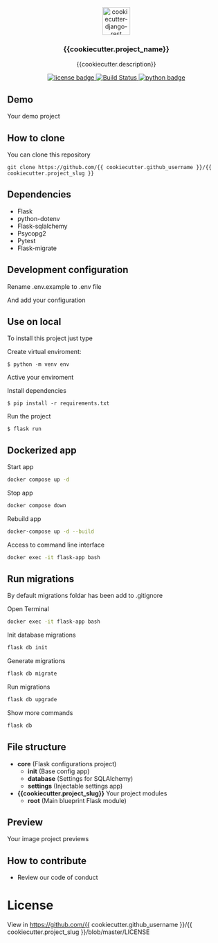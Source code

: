 <div align="center">
  <img width="64" src="https://avatars1.githubusercontent.com/u/66532658?s=400&u=f2457dec96897c5dbc843372ec8b325589ab84d5&v=4" alt="cookiecutter-django-rest">
  <h3 align="center">{{cookiecutter.project_name}}</h3>
  <p align="center">
    {{cookiecutter.description}}
  </p>
  <p align="center">
    <a href="https://github.com/ActivandoIdeas/Cookiecutter-Django-AppEngine-GitLab/blob/master/LICENSE">
      	<img src="https://img.shields.io/badge/License-BSD3-blue.svg"  alt="license badge"/>
    </a>
    <a href="https://travis-ci.org/ActivandoIdeas/Cookiecutter-Django-AppEngine-GitLab">
        <img src="https://img.shields.io/travis/ActivandoIdeas/Cookiecutter-Django-AppEngine-GitLab.svg?label=django-cookiecutter" alt="Build Status">
    </a>
    <a href="https://www.python.org/">
        <img src="https://img.shields.io/pypi/pyversions/Django.svg?style=flat-square"  alt="python badge">
    </a>
  </p>
</div>

## Demo

Your demo project

## How to clone

You can clone this repository

    git clone https://github.com/{{ cookiecutter.github_username }}/{{ cookiecutter.project_slug }}

## Dependencies

* Flask
* python-dotenv
* Flask-sqlalchemy
* Psycopg2
* Pytest
* Flask-migrate

## Development configuration

Rename .env.example to .env file

And add your configuration

## Use on local
To install this project just type

Create virtual enviroment:

    $ python -m venv env

Active your enviroment

Install dependencies

    $ pip install -r requirements.txt

Run the project

    $ flask run
    
## Dockerized app

Start app

```bash
docker compose up -d
```

Stop app

```bash
docker compose down
```

Rebuild app

```bash
docker-compose up -d --build
```

Access to command line interface

```bash
docker exec -it flask-app bash
```

## Run migrations

By default migrations foldar has been add to .gitignore

Open Terminal

```bash
docker exec -it flask-app bash
```

Init database migrations

```bash
flask db init
```

Generate migrations

```bash
flask db migrate
```

Run migrations

```bash
flask db upgrade
```

Show more commands

```bash
flask db
```

## File structure

* **core** (Flask configurations project)
  * **init** (Base config app)
  * **database** (Settings for SQLAlchemy)
  * **settings** (Injectable settings app)
* **{{cookiecutter.project_slug}}** Your project modules
  * **root** (Main blueprint Flask module) 

## Preview

Your image project previews

## How to contribute

* Review our code of conduct

# License

View in https://github.com/{{ cookiecutter.github_username }}/{{ cookiecutter.project_slug }}/blob/master/LICENSE